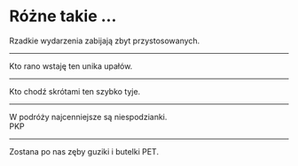 # Różne takie ...

Rzadkie wydarzenia zabijają zbyt przystosowanych.
***
Kto rano wstaję ten unika upałów.
***
Kto chodź skrótami ten szybko tyje.
***
W podróży najcenniejsze są niespodzianki.  
PKP
***
Zostana po nas zęby guziki i butelki PET.
